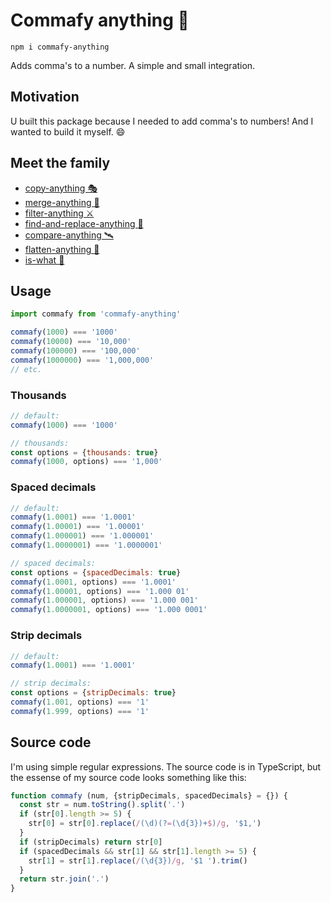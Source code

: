 # Commafy anything 🍡

```
npm i commafy-anything
```

Adds comma's to a number. A simple and small integration.

## Motivation

U built this package because I needed to add comma's to numbers! And I wanted to build it myself. 😄

## Meet the family

- [copy-anything 🎭](https://github.com/mesqueeb/copy-anything)
- [merge-anything 🥡](https://github.com/mesqueeb/merge-anything)
- [filter-anything ⚔️](https://github.com/mesqueeb/filter-anything)
- [find-and-replace-anything 🎣](https://github.com/mesqueeb/find-and-replace-anything)
- [compare-anything 🛰](https://github.com/mesqueeb/compare-anything)
- [flatten-anything 🏏](https://github.com/mesqueeb/flatten-anything)
- [is-what 🙉](https://github.com/mesqueeb/is-what)

## Usage

```js
import commafy from 'commafy-anything'

commafy(1000) === '1000'
commafy(10000) === '10,000'
commafy(100000) === '100,000'
commafy(1000000) === '1,000,000'
// etc.
```

### Thousands

```js
// default:
commafy(1000) === '1000'

// thousands:
const options = {thousands: true}
commafy(1000, options) === '1,000'
```

### Spaced decimals

```js
// default:
commafy(1.0001) === '1.0001'
commafy(1.00001) === '1.00001'
commafy(1.000001) === '1.000001'
commafy(1.0000001) === '1.0000001'

// spaced decimals:
const options = {spacedDecimals: true}
commafy(1.0001, options) === '1.0001'
commafy(1.00001, options) === '1.000 01'
commafy(1.000001, options) === '1.000 001'
commafy(1.0000001, options) === '1.000 0001'
```

### Strip decimals

```js
// default:
commafy(1.0001) === '1.0001'

// strip decimals:
const options = {stripDecimals: true}
commafy(1.001, options) === '1'
commafy(1.999, options) === '1'
```

## Source code

I'm using simple regular expressions. The source code is in TypeScript, but the essense of my source code looks something like this:

```js
function commafy (num, {stripDecimals, spacedDecimals} = {}) {
  const str = num.toString().split('.')
  if (str[0].length >= 5) {
    str[0] = str[0].replace(/(\d)(?=(\d{3})+$)/g, '$1,')
  }
  if (stripDecimals) return str[0]
  if (spacedDecimals && str[1] && str[1].length >= 5) {
    str[1] = str[1].replace(/(\d{3})/g, '$1 ').trim()
  }
  return str.join('.')
}
```
